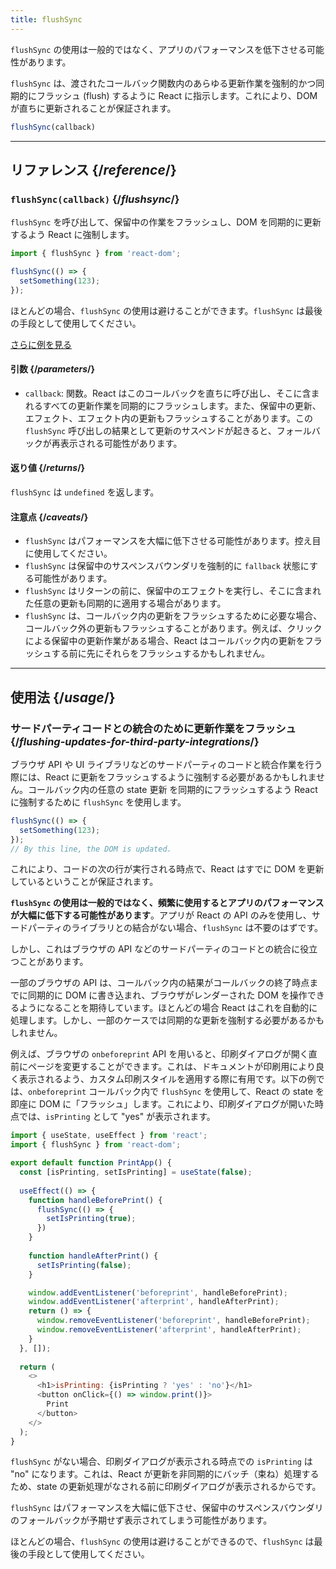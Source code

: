 ```yaml
---
title: flushSync
---
```


<Pitfall>

`flushSync` の使用は一般的ではなく、アプリのパフォーマンスを低下させる可能性があります。

</Pitfall>

<Intro>

`flushSync` は、渡されたコールバック関数内のあらゆる更新作業を強制的かつ同期的にフラッシュ (flush) するように React に指示します。これにより、DOM が直ちに更新されることが保証されます。

```js
flushSync(callback)
```

</Intro>

<InlineToc />

---

## リファレンス {/*reference*/}

### `flushSync(callback)` {/*flushsync*/}

`flushSync` を呼び出して、保留中の作業をフラッシュし、DOM を同期的に更新するよう React に強制します。

```js
import { flushSync } from 'react-dom';

flushSync(() => {
  setSomething(123);
});
```

ほとんどの場合、`flushSync` の使用は避けることができます。`flushSync` は最後の手段として使用してください。

[さらに例を見る](#usage)

#### 引数 {/*parameters*/}


* `callback`: 関数。React はこのコールバックを直ちに呼び出し、そこに含まれるすべての更新作業を同期的にフラッシュします。また、保留中の更新、エフェクト、エフェクト内の更新もフラッシュすることがあります。この `flushSync` 呼び出しの結果として更新のサスペンドが起きると、フォールバックが再表示される可能性があります。

#### 返り値 {/*returns*/}

`flushSync` は `undefined` を返します。

#### 注意点 {/*caveats*/}

* `flushSync` はパフォーマンスを大幅に低下させる可能性があります。控え目に使用してください。
* `flushSync` は保留中のサスペンスバウンダリを強制的に `fallback` 状態にする可能性があります。
* `flushSync` はリターンの前に、保留中のエフェクトを実行し、そこに含まれた任意の更新も同期的に適用する場合があります。
* `flushSync` は、コールバック内の更新をフラッシュするために必要な場合、コールバック外の更新もフラッシュすることがあります。例えば、クリックによる保留中の更新作業がある場合、React はコールバック内の更新をフラッシュする前に先にそれらをフラッシュするかもしれません。

---

## 使用法 {/*usage*/}

### サードパーティコードとの統合のために更新作業をフラッシュ {/*flushing-updates-for-third-party-integrations*/}

ブラウザ API や UI ライブラリなどのサードパーティのコードと統合作業を行う際には、React に更新をフラッシュするように強制する必要があるかもしれません。コールバック内の任意の <CodeStep step={1}>state 更新</CodeStep> を同期的にフラッシュするよう React に強制するために `flushSync` を使用します。

```js [[1, 2, "setSomething(123)"]]
flushSync(() => {
  setSomething(123);
});
// By this line, the DOM is updated.
```

これにより、コードの次の行が実行される時点で、React はすでに DOM を更新しているということが保証されます。

**`flushSync` の使用は一般的ではなく、頻繁に使用するとアプリのパフォーマンスが大幅に低下する可能性があります**。アプリが React の API のみを使用し、サードパーティのライブラリとの結合がない場合、`flushSync` は不要のはずです。

しかし、これはブラウザの API などのサードパーティのコードとの統合に役立つことがあります。

一部のブラウザの API は、コールバック内の結果がコールバックの終了時点までに同期的に DOM に書き込まれ、ブラウザがレンダーされた DOM を操作できるようになることを期待しています。ほとんどの場合 React はこれを自動的に処理します。しかし、一部のケースでは同期的な更新を強制する必要があるかもしれません。

例えば、ブラウザの `onbeforeprint` API を用いると、印刷ダイアログが開く直前にページを変更することができます。これは、ドキュメントが印刷用により良く表示されるよう、カスタム印刷スタイルを適用する際に有用です。以下の例では、`onbeforeprint` コールバック内で `flushSync` を使用して、React の state を即座に DOM に「フラッシュ」します。これにより、印刷ダイアログが開いた時点では、`isPrinting` として "yes" が表示されます。

<Sandpack>

```js App.js active
import { useState, useEffect } from 'react';
import { flushSync } from 'react-dom';

export default function PrintApp() {
  const [isPrinting, setIsPrinting] = useState(false);
  
  useEffect(() => {
    function handleBeforePrint() {
      flushSync(() => {
        setIsPrinting(true);
      })
    }
    
    function handleAfterPrint() {
      setIsPrinting(false);
    }

    window.addEventListener('beforeprint', handleBeforePrint);
    window.addEventListener('afterprint', handleAfterPrint);
    return () => {
      window.removeEventListener('beforeprint', handleBeforePrint);
      window.removeEventListener('afterprint', handleAfterPrint);
    }
  }, []);
  
  return (
    <>
      <h1>isPrinting: {isPrinting ? 'yes' : 'no'}</h1>
      <button onClick={() => window.print()}>
        Print
      </button>
    </>
  );
}
```

</Sandpack>

`flushSync` がない場合、印刷ダイアログが表示される時点での `isPrinting` は "no" になります。これは、React が更新を非同期的にバッチ（束ね）処理するため、state の更新処理がなされる前に印刷ダイアログが表示されるからです。

<Pitfall>

`flushSync` はパフォーマンスを大幅に低下させ、保留中のサスペンスバウンダリのフォールバックが予期せず表示されてしまう可能性があります。

ほとんどの場合、`flushSync` の使用は避けることができるので、`flushSync` は最後の手段として使用してください。

</Pitfall>
